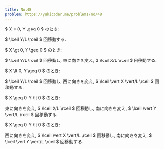 ```yaml
---
title: No.48
problem: https://yukicoder.me/problems/no/48
---
```

$ X = 0, Y \geq 0 $ のとき:

$ \lceil Y/L \rceil $ 回移動する.

$ X \gt 0, Y \geq 0 $ のとき:

$ \lceil Y/L \rceil $ 回移動し, 東に向きを変え, $ \lceil X/L \rceil $ 回移動する.

$ X \lt 0, Y \geq 0 $ のとき:

$ \lceil Y/L \rceil $ 回移動し, 西に向きを変え, $ \lceil \vert X \vert/L \rceil $ 回移動する.

$ X \geq 0, Y \lt 0 $ のとき:

東に向きを変え, $ \lceil X/L \rceil $ 回移動し, 南に向きを変え, $ \lceil \vert Y \vert/L \rceil $ 回移動する.

$ X \geq 0, Y \lt 0 $ のとき:

西に向きを変え, $ \lceil \vert X \vert/L \rceil $ 回移動し, 南に向きを変え, $ \lceil \vert Y \vert/L \rceil $ 回移動する.
